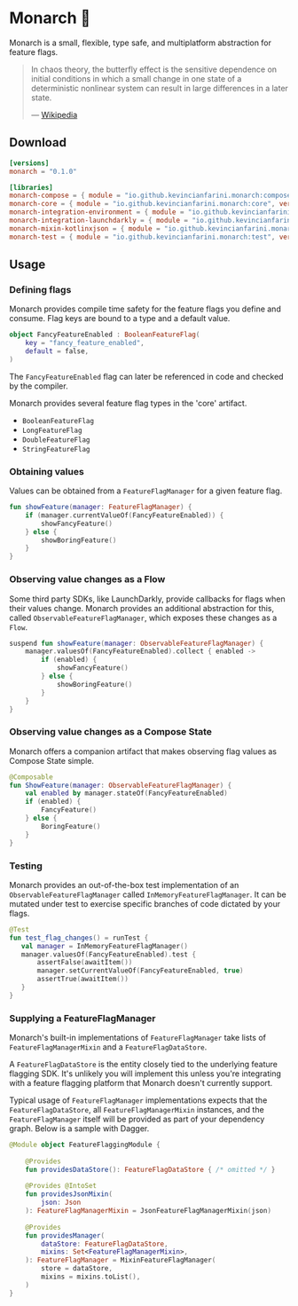 # Monarch 🦋

Monarch is a small, flexible, type safe, and multiplatform abstraction for feature flags.  

> In chaos theory, the butterfly effect is the sensitive dependence on initial conditions in which a small change in one state of a deterministic nonlinear system can result in large differences in a later state.
> 
> — [Wikipedia](https://en.wikipedia.org/wiki/Butterfly_effect)

## Download

```toml
[versions]
monarch = "0.1.0"

[libraries]
monarch-compose = { module = "io.github.kevincianfarini.monarch:compose", version.ref = "monarch" }
monarch-core = { module = "io.github.kevincianfarini.monarch:core", version.ref = "monarch" }
monarch-integration-environment = { module = "io.github.kevincianfarini.monarch:environment-integration", version.ref = "monarch" }
monarch-integration-launchdarkly = { module = "io.github.kevincianfarini.monarch:launch-darkly-integration", version.ref = "monarch" }
monarch-mixin-kotlinxjson = { module = "io.github.kevincianfarini.monarch:kotlinx-serialization-mixin", version.ref = "monarch" }
monarch-test = { module = "io.github.kevincianfarini.monarch:test", version.ref = "monarch" }
```

## Usage 

### Defining flags

Monarch provides compile time safety for the feature flags you define and consume.
Flag keys are bound to a type and a default value. 

```kt
object FancyFeatureEnabled : BooleanFeatureFlag(
    key = "fancy_feature_enabled",
    default = false,
)
```

The `FancyFeatureEnabled` flag can later be referenced in code and checked by the compiler. 

Monarch provides several feature flag types in the 'core' artifact. 

* `BooleanFeatureFlag`
* `LongFeatureFlag`
* `DoubleFeatureFlag`
* `StringFeatureFlag`

### Obtaining values

Values can be obtained from a `FeatureFlagManager` for a given feature flag.

```kt
fun showFeature(manager: FeatureFlagManager) {
    if (manager.currentValueOf(FancyFeatureEnabled)) {
        showFancyFeature()
    } else {
        showBoringFeature()
    }
}
```

### Observing value changes as a Flow

Some third party SDKs, like LaunchDarkly, provide callbacks for flags when their values change.
Monarch provides an additional abstraction for this, called `ObservableFeatureFlagManager`,
which exposes these changes as a `Flow`.

```kt
suspend fun showFeature(manager: ObservableFeatureFlagManager) {
    manager.valuesOf(FancyFeatureEnabled).collect { enabled -> 
        if (enabled) {
            showFancyFeature()
        } else {
            showBoringFeature()
        }
    }
}
```

### Observing value changes as a Compose State

Monarch offers a companion artifact that makes observing flag values as Compose State simple.

```kotlin
@Composable 
fun ShowFeature(manager: ObservableFeatureFlagManager) {
    val enabled by manager.stateOf(FancyFeatureEnabled)
    if (enabled) {
        FancyFeature()
    } else {
        BoringFeature()
    }
}
```

### Testing

Monarch provides an out-of-the-box test implementation of an `ObservableFeatureFlagManager` called `InMemoryFeatureFlagManager`.
It can be mutated under test to exercise specific branches of code dictated by your flags.

```kotlin
@Test 
fun test_flag_changes() = runTest {
   val manager = InMemoryFeatureFlagManager()
   manager.valuesOf(FancyFeatureEnabled).test {
       assertFalse(awaitItem())
       manager.setCurrentValueOf(FancyFeatureEnabled, true)
       assertTrue(awaitItem())
   }
}
```

### Supplying a FeatureFlagManager

Monarch's built-in implementations of `FeatureFlagManager` take lists of
`FeatureFlagManagerMixin` and a `FeatureFlagDataStore`.

A `FeatureFlagDataStore` is the entity closely tied to the underlying feature flagging SDK. 
It's unlikely you will implement this unless you're integrating with a feature flagging platform 
that Monarch doesn't currently support. 

Typical usage of `FeatureFlagManager` implementations expects that the `FeatureFlagDataStore`, 
all `FeatureFlagManagerMixin` instances, and the `FeatureFlagManager` itself will be provided
as part of your dependency graph. Below is a sample with Dagger. 

```kt
@Module object FeatureFlaggingModule {
    
    @Provides 
    fun providesDataStore(): FeatureFlagDataStore { /* omitted */ }
    
    @Provides @IntoSet 
    fun providesJsonMixin(
        json: Json
    ): FeatureFlagManagerMixin = JsonFeatureFlagManagerMixin(json)
    
    @Provides 
    fun providesManager(
        dataStore: FeatureFlagDataStore, 
        mixins: Set<FeatureFlagManagerMixin>,
    ): FeatureFlagManager = MixinFeatureFlagManager(
        store = dataStore, 
        mixins = mixins.toList(),
    )
}
```